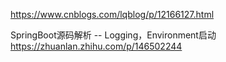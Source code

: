 https://www.cnblogs.com/lqblog/p/12166127.html


SpringBoot源码解析 -- Logging，Environment启动
https://zhuanlan.zhihu.com/p/146502244  
